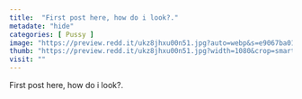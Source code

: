 ```yaml
---
title:  "First post here, how do i look?."
metadate: "hide"
categories: [ Pussy ]
image: "https://preview.redd.it/ukz8jhxu00n51.jpg?auto=webp&s=e9067ba0170c7a740ee837e2a0bf22427836b50a"
thumb: "https://preview.redd.it/ukz8jhxu00n51.jpg?width=1080&crop=smart&auto=webp&s=2ce085d601679531c5b5a48aa7f6bc222cdbbe96"
visit: ""
---
```

First post here, how do i look?.
